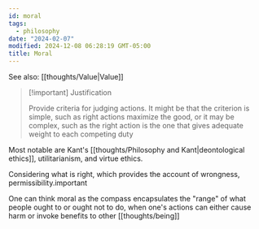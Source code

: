 ```yaml
---
id: moral
tags:
  - philosophy
date: "2024-02-07"
modified: 2024-12-08 06:28:19 GMT-05:00
title: Moral
---
```


See also: [[thoughts/Value|Value]]

> [!important] Justification
>
> Provide criteria for judging actions. It might be that the criterion is simple, such as right actions maximize the good, or it may be complex, such as the right action is the one that gives adequate weight to each competing duty

Most notable are Kant's [[thoughts/Philosophy and Kant|deontological ethics]], utilitarianism, and virtue ethics.

Considering what is right, which provides the account of wrongness, permissibility.important

One can think moral as the compass encapsulates the "range" of what people ought to or ought not to do, when one's actions can either cause harm or invoke benefits to other [[thoughts/being]]
